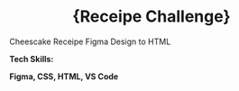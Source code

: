 <h1 align="center">{Receipe Challenge}</h1>

<p>Cheescake Receipe Figma Design to HTML</p>

<strong> Tech Skills: </strong>

<strong>Figma, CSS, HTML, VS Code</strong>
